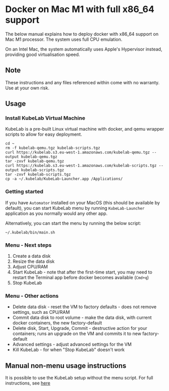 # Docker on Mac M1 with full x86_64 support

The below manual explains how to deploy docker with x86_64 support on Mac M1 processor. The system uses full CPU emulation.

On an Intel Mac, the system automatically uses Apple's Hypervisor instead, providing good virtualisation speed.

## Note

These instructions and any files referenced within come with no warranty. Use at your own risk.

## Usage

### Install KubeLab Virtual Machine

KubeLab is a pre-built Linux virtual machine with docker, and qemu wrapper scripts to allow for easy deployment.

```
cd ~
rm -f kubelab-qemu.tgz kubelab-scripts.tgz
curl https://kubelab.s3.eu-west-1.amazonaws.com/kubelab-qemu.tgz --output kubelab-qemu.tgz
tar -zxvf kubelab-qemu.tgz
curl https://kubelab.s3.eu-west-1.amazonaws.com/kubelab-scripts.tgz --output kubelab-scripts.tgz
tar -zxvf kubelab-scripts.tgz
cp -a ~/.kubelab/KubeLab-Launcher.app /Applications/
```

### Getting started

If you have `Automator` installed on your MacOS (this should be available by default), you can start KubeLab menu by running `KubeLab-Launcher` application as you normally would any other app.

Alternatively, you can start the menu by running the below script:

```
~/.kubelab/bin/main.sh
```

### Menu - Next steps

1. Create a data disk
2. Resize the data disk
3. Adjust CPU/RAM
4. Start KubeLab - note that after the first-time start, you may need to restart the Terminal app before docker becomes available (`Cmd+q`)
5. Stop KubeLab

### Menu - Other actions

* Delete data disk - reset the VM to factory defaults - does not remove settings, such as CPU/RAM
* Commit data disk to root volume - make the data disk, with current docker containers, the new factory-default
* Delete disk, Start, Upgrade, Commit - destructive action for your containers; runs an upgrade on the VM and commits it to new factory-default
* Advanced settings - adjust advanced settings for the VM
* Kill KubeLab - for when "Stop KubeLab" doesn't work

## Manual non-menu usage instructions

It is possible to use the KubeLab setup without the menu script. For full instructions, see [here](manual-use.md)
